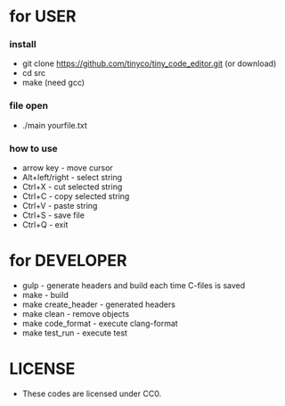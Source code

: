 # for USER

### install

- git clone https://github.com/tinyco/tiny_code_editor.git (or download)
- cd src
- make (need gcc)

### file open

- ./main yourfile.txt

### how to use

- arrow key - move cursor
- Alt+left/right - select string
- Ctrl+X - cut selected string
- Ctrl+C - copy selected string
- Ctrl+V - paste string
- Ctrl+S - save file
- Ctrl+Q - exit

# for DEVELOPER

- gulp - generate headers and build each time C-files is saved
- make - build
- make create_header - generated headers
- make clean - remove objects
- make code_format - execute clang-format
- make test_run - execute test

# LICENSE

- These codes are licensed under CC0.